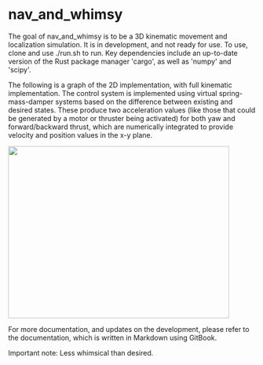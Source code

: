 # nav_and_whimsy

The goal of nav_and_whimsy is to be a 3D kinematic movement and localization simulation.
It is in development, and not ready for use. To use, clone and use ./run.sh to run.
Key dependencies include an up-to-date version of the Rust package manager 'cargo',
as well as 'numpy' and 'scipy'.

The following is a graph of the 2D implementation, with full kinematic implementation.
The control system is implemented using virtual spring-mass-damper systems based on the
difference between existing and desired states. These produce two acceleration values
(like those that could be generated by a motor or thruster being activated) for both yaw
and forward/backward thrust, which are numerically integrated to provide velocity and
position values in the x-y plane.

<img src="images/20180614_2D_graph.png" width="450" height="350" />

For more documentation, and updates on the development, please refer to
the documentation, which is written in Markdown using GitBook.

Important note: Less whimsical than desired.
